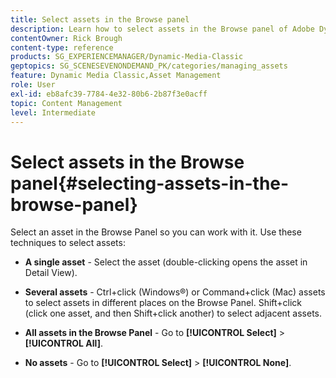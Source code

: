 ```yaml
---
title: Select assets in the Browse panel
description: Learn how to select assets in the Browse panel of Adobe Dynamic Media Classic.
contentOwner: Rick Brough
content-type: reference
products: SG_EXPERIENCEMANAGER/Dynamic-Media-Classic
geptopics: SG_SCENESEVENONDEMAND_PK/categories/managing_assets
feature: Dynamic Media Classic,Asset Management
role: User
exl-id: eb8afc39-7784-4e32-80b6-2b87f3e0acff
topic: Content Management
level: Intermediate
---
```

# Select assets in the Browse panel{#selecting-assets-in-the-browse-panel}

Select an asset in the Browse Panel so you can work with it. Use these techniques to select assets:

* **A single asset** - Select the asset (double-clicking opens the asset in Detail View).

* **Several assets** - Ctrl+click (Windows&reg;) or Command+click (Mac) assets to select assets in different places on the Browse Panel. Shift+click (click one asset, and then Shift+click another) to select adjacent assets.

* **All assets in the Browse Panel** - Go to **[!UICONTROL Select]** > **[!UICONTROL All]**.

* **No assets** - Go to **[!UICONTROL Select]** > **[!UICONTROL None]**.
